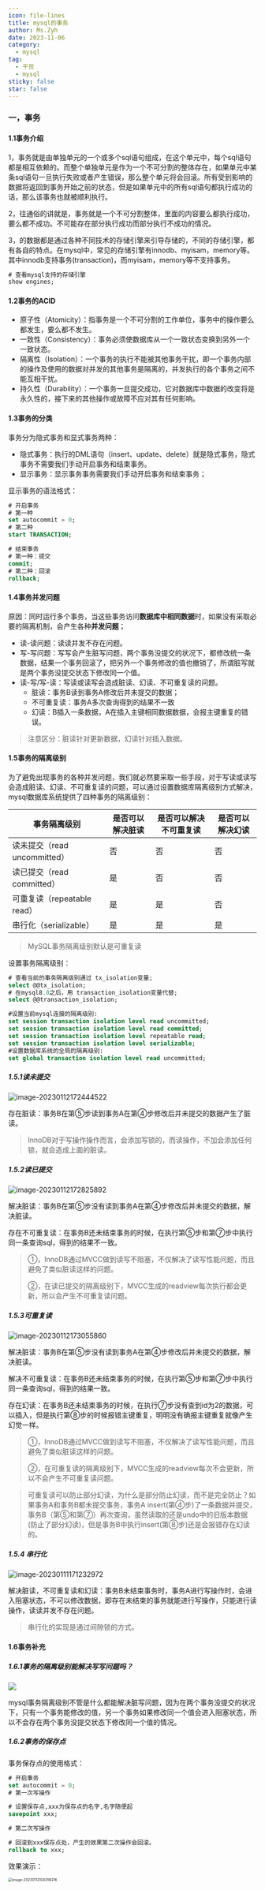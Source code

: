 ```yaml
---
icon: file-lines
title: mysql的事务
author: Ms.Zyh
date: 2023-11-06
category:
  - mysql
tag:
  - 干货
  - mysql
sticky: false
star: false
---
```


### 一，事务

#### 1.1事务介绍

​	1，事务就是由单独单元的一个或多个sql语句组成，在这个单元中，每个sql语句都是相互依赖的。而整个单独单元是作为一个不可分割的整体存在，如果单元中某条sql语句一旦执行失败或者产生错误，那么整个单元将会回滚。所有受到影响的数据将返回到事务开始之前的状态，但是如果单元中的所有sql语句都执行成功的话，那么该事务也就被顺利执行。

​	2，往通俗的讲就是，事务就是一个不可分割整体，里面的内容要么都执行成功，要么都不成功。不可能存在部分执行成功而部分执行不成功的情况。

​	3，的数据都是通过各种不同技术的存储引擎来引导存储的，不同的存储引擎，都有各自的特点。在mysql中，常见的存储引擎有innodb、myisam，memory等。其中innodb支持事务(transaction)，而myisam，memory等不支持事务。

```sql
# 查看mysql支持的存储引擎
show engines;
```

#### 1.2事务的ACID

- 原子性（Atomicity）：指事务是一个不可分割的工作单位，事务中的操作要么都发生，要么都不发生。
- 一致性（Consistency）：事务必须使数据库从一个一致状态变换到另外一个一致状态。
- 隔离性（Isolation）：一个事务的执行不能被其他事务干扰，即一个事务内部的操作及使用的数据对并发的其他事务是隔离的，并发执行的各个事务之间不能互相干扰。
- 持久性（Durability）：一个事务一旦提交成功，它对数据库中数据的改变将是永久性的，接下来的其他操作或故障不应对其有任何影响。

#### 1.3事务的分类

事务分为隐式事务和显式事务两种：

- 隐式事务：执行的DML语句（insert、update、delete）就是隐式事务，隐式事务不需要我们手动开启事务和结束事务。
- 显示事务：显示事务事务需要我们手动开启事务和结束事务；

显示事务的语法格式：

```sql
# 开启事务 
# 第一种
set autocommit = 0;
# 第二种
start TRANSACTION;
```

```sql
# 结束事务
# 第一种：提交
commit; 
# 第二种：回滚
rollback; 
```

#### 1.4事务并发问题

原因：同时运行多个事务，当这些事务访问**数据库中相同数据**时，如果没有采取必要的隔离机制，会产生各种**并发问题**；

- 读-读问题：读读并发不存在问题。
- 写-写问题：写写会产生脏写问题，两个事务没提交的状况下，都修改统一条数据，结果一个事务回滚了，把另外一个事务修改的值也撤销了，所谓脏写就是两个事务没提交状态下修改同一个值。
- 读-写/写-读：写读或读写会造成脏读、幻读、不可重复读的问题。
  - 脏读：事务B读到事务A修改后并未提交的数据；
  - 不可重复读：事务A多次查询得到的结果不一致 
  - 幻读：B插入一条数据，A在插入主键相同数据数据，会报主键重复的错误。

> 注意区分：脏读针对更新数据，幻读针对插入数据。
>

#### 1.5事务的隔离级别

​	为了避免出现事务的各种并发问题，我们就必然要采取一些手段，对于写读或读写会造成脏读、幻读、不可重复读的问题，可以通过设置数据库隔离级别方式解决，mysql数据库系统提供了四种事务的隔离级别：

| 事务隔离级别                 | 是否可以解决脏读 | 是否可以解决不可重复读 | 是否可以解决幻读 |
| ---------------------------- | ---------------- | ---------------------- | ---------------- |
| 读未提交（read uncommitted） | 否               | 否                     | 否               |
| 读已提交（read committed）   | 是               | 否                     | 否               |
| 可重复读（repeatable read）  | 是               | 是                     | 否               |
| 串行化（serializable）       | 是               | 是                     | 是               |

> MySQL事务隔离级别默认是可重复读

设置事务隔离级别：

```sql
# 查看当前的事务隔离级别通过 tx_isolation变量;
select @@tx_isolation;
# 在mysql8.0之后，用 transaction_isolation变量代替;
select @@transaction_isolation;
```

```sql
#设置当前mysql连接的隔离级别:
set session transaction isolation level read uncommitted;
set session transaction isolation level read committed;
set session transaction isolation level repeatable read;
set session transaction isolation level serializable;
#设置数据库系统的全局的隔离级别:
set global transaction isolation level read uncommitted;
```

##### 1.5.1读未提交

![image-20230112172444522](http://img.zouyh.top/article-img/20240917135006171.png)

存在脏读：事务B在第⑤步读到事务A在第④步修改后并未提交的数据产生了脏读。

> InnoDB对于写操作操作而言，会添加写锁的，而读操作，不加会添加任何锁，就会造成上面的脏读。

##### 1.5.2读已提交

![image-20230112172825892](http://img.zouyh.top/article-img/20240917135007172.png)

解决脏读：事务B在第⑤步没有读到事务A在第④步修改后并未提交的数据，解决脏读。

存在不可重复读：在事务B还未结束事务的时候，在执行第⑤步和第⑦步中执行同一条查询sql，得到的结果不一致。

> ①，InnoDB通过MVCC做到读写不阻塞，不仅解决了读写性能问题，而且避免了类似脏读这样的问题。
>
> ②，在读已提交的隔离级别下，MVCC生成的readview每次执行都会更新，所以会产生不可重复读问题。

##### 1.5.3可重复读

![image-20230112173055860](http://img.zouyh.top/article-img/20240917135008174.png)

解决脏读：事务B在第⑤步没有读到事务A在第④步修改后并未提交的数据，解决脏读。

解决不可重复读：在事务B还未结束事务的时候，在执行第⑤步和第⑦步中执行同一条查询sql，得到的结果一致。

存在幻读：在事务B还未结束事务的时候，在执行⑦步没有查到id为2的数据，可以插入，但是执行第⑧步的时候报错主键重复，明明没有确报主键重复就像产生幻觉一样。

> ①，InnoDB通过MVCC做到读写不阻塞，不仅解决了读写性能问题，而且避免了类似脏读这样的问题。
>
> ②，在可重复读的隔离级别下，MVCC生成的readview每次不会更新，所以不会产生不可重复读问题。

> 可重复读可以防止部分幻读，为什么是部分防止幻读，而不是完全防止？如果事务A和事务B都未提交事务，事务A insert(第④步)了一条数据并提交，事务B（第⑤和第⑦）再次查询，虽然读取的还是undo中的旧版本数据(防止了部分幻读)，但是事务B中执行insert(第⑧步)还是会报错存在幻读的。



##### 1.5.4 串行化

![image-20230111171232972](http://img.zouyh.top/article-img/20240917135006169.png)

​	解决脏读，不可重复读和幻读：事务B未结束事务时，事务A进行写操作时，会进入阻塞状态，不可以修改数据，即存在未结束的事务就能进行写操作，只能进行读操作，读读并发不存在问题。

> 串行化的实现是通过间隙锁的方式。
>

#### 1.6事务补充

##### 1.6.1事务的隔离级别能解决写写问题吗？

![](http://img.zouyh.top/article-img/20240917135006170.png)

​	mysql事务隔离级别不管是什么都能解决脏写问题，因为在两个事务没提交的状况下，只有一个事务能修改的值，另一个事务如果修改同一个值会进入阻塞状态，所以不会存在两个事务没提交状态下修改同一个值的情况。

##### 1.6.2事务的保存点

事务保存点的使用格式：

```sql
# 开启事务
set autocommit = 0;
# 第一次写操作

# 设置保存点,xxx为保存点的名字,名字随便起
savepoint xxx;

# 第二次写操作

# 回滚到xxx保存点处，产生的效果第二次操作会回滚。
rollback to xxx;
```

效果演示：

<img src="http://img.zouyh.top/article-img/20240917135007173.png" alt="image-20230112104356216" style="zoom:50%;" />
